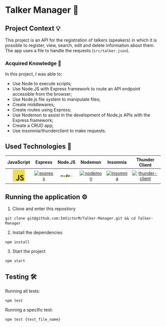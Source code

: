 # Talker Manager 🎤

## Project Context 💡
This project is an API for the registration of talkers (speakers) in which it is possible to register, view, search, edit and delete information about them. The app uses a file to handle the requests (`src/talker.json`). 

### Acquired Knowledge 📖

In this project, I was able to:

- Use Node to execute scripts;
- Use Node.JS with Express framework to route an API endpoint accessible from the browser;
- Use Node.js file system to manipulate files;
- Create middlewares;
- Create routes using Express;
- Use Nodemon to assist in the development of Node.js APIs with the Express framework;
- Create a CRUD app;
- Use insomnia/thunderclient to make requests.


## Used Technologies 🧰
<table>
    <thead>
        <tr>
            <th>JavaScript</th>
            <th>Express</th>
            <th>Node.JS</th>
            <th>Nodemon</th>
            <th>Insomnia</th>
            <th>Thunder Client</th>
        </tr>
    </thead>
    <tbody>
        <tr>
            <td align="center">
                <a href="https://developer.mozilla.org/en-US/docs/Web/JavaScript" target="_blank" rel="noreferrer"> 
                    <img 
                        src="https://raw.githubusercontent.com/devicons/devicon/master/icons/javascript/javascript-original.svg" 
                        alt="javascript" 
                        width="40" 
                        height="40"
                    /> 
                </a>
            </td>
            <td align="center">
                <a href="https://expressjs.com/" target="_blank">
                    <img
                        src="https://www.orafox.com/wp-content/uploads/2019/01/expressjs.png"
                        alt="express"
                        width="40"
                        height="40"
                    />
                </a>
            </td>
            <td align="center">
                <a href="https://nodejs.org" target="_blank" rel="noreferrer"> 
                    <img 
                        src="https://raw.githubusercontent.com/devicons/devicon/master/icons/nodejs/nodejs-original-wordmark.svg" 
                        alt="nodejs" 
                        width="40" 
                        height="40"
                    /> 
                </a>
            </td>
             <td align="center">
                <a href="https://www.npmjs.com/package/nodemon" target="_blank" rel="noreferrer"> 
                    <img 
                        src="https://www.svgrepo.com/show/354122/nodemon.svg" 
                        alt="nodemon" 
                        width="40" 
                        height="40"
                    /> 
                </a>
            </td>
             <td align="center">
                <a href="https://insomnia.rest/" target="_blank" rel="noreferrer"> 
                    <img 
                        src="https://storage.googleapis.com/indie-hackers.appspot.com/product-avatars/insomnia/ibTLPyjwVebnZjMGKvz6ztarnuV2" 
                        alt="insomnia" 
                        width="40" 
                        height="40"
                    /> 
                </a>
            </td>
             <td align="center">
                <a href="https://www.thunderclient.com/" target="_blank" rel="noreferrer"> 
                    <img 
                        src="https://rangav.gallerycdn.vsassets.io/extensions/rangav/vscode-thunder-client/2.2.0/1671111831051/Microsoft.VisualStudio.Services.Icons.Default" 
                        alt="thunder-client" 
                        width="40" 
                        height="40"
                    /> 
                </a>
            </td>
        </tr>
    </tbody>
</table>

## Running the application ⚙️

1. Clone and enter this repository
```
git clone git@github.com:ImVictorM/Talker-Manager.git && cd Talker-Manager
```
2. Install the dependencies
```
npm install 
```
3. Start the project
```
npm start
```

## Testing 🛠️
Running all tests:
```
npm test
```
Running a specific test:
```
npm test {test_file_name}
```

